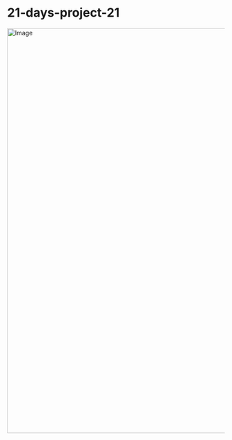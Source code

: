 # 21-days-project-21
<img width="1917" height="935" alt="Image" src="https://github.com/user-attachments/assets/a18a9a69-58cb-4722-87ca-6c1d79e1a3e1" />
